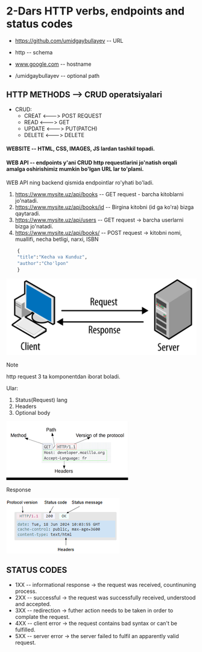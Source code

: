 # 2-Dars HTTP verbs, endpoints and status codes

- https://github.com/umidgaybullayev -- URL

- http -- schema

- www.google.com -- hostname

- /umidgaybullayev -- optional path

## HTTP METHODS --> CRUD operatsiyalari

- CRUD:
  - CREAT <---> POST REQUEST
  - READ <---> GET
  - UPDATE <---> PUT(PATCH)
  - DELETE <---> DELETE

#### WEBSITE -- HTML, CSS, IMAGES, JS lardan tashkil topadi.

#### WEB API -- endpoints y'ani CRUD http requestlarini jo'natish orqali amalga oshirishimiz mumkin bo'lgan URL lar to'plami.

WEB API ning backend qismida endpointlar ro'yhati bo'ladi.

1. https://www.mysite.uz/api/books -- GET request - barcha kitoblarni jo'natadi.
2. https://www.mysite.uz/api/books/id -- Birgina kitobni (id ga ko'ra) bizga qaytaradi.
3. https://www.mysite.uz/api/users -- GET request -> barcha userlarni bizga jo'natadi.
4. https://www.mysite.uz/api/books/ -- POST request -> kitobni nomi, muallifi, necha betligi, narxi, ISBN

```python
    {
    "title":"Kecha va Kunduz",
    "author":"Cho'lpon"
    }
```
![alt text](image.png)

> [!NOTE] 
> http request 3 ta komponentdan iborat boladi.

Ular:
1) Status(Request) lang
2) Headers
3) Optional body


![alt text](image-1.png)


Response

![alt text](image-2.png)

## STATUS CODES

- 1XX -- informational response -> the request was received, countinuning process.
- 2XX -- successful -> the request was successfully received, understood and accepted.
- 3XX -- redirection -> futher action needs to be taken in order to complate the request.
- 4XX -- client error -> the request contains bad syntax or can't be fulfilled. 
- 5XX -- server error -> the server failed to fulfil an apparently valid request.